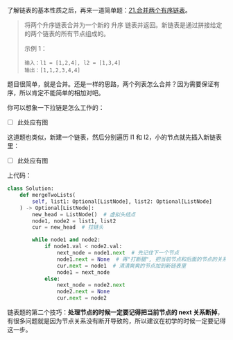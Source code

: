 了解链表的基本性质之后，再来一道简单题：[21.合并两个有序链表](https://leetcode.cn/problems/merge-two-sorted-lists/)。

> 将两个升序链表合并为一个新的 升序 链表并返回。新链表是通过拼接给定的两个链表的所有节点组成的。
>
> 示例 1：
>
> ```
> 输入：l1 = [1,2,4], l2 = [1,3,4]
> 输出：[1,1,2,3,4,4]
> ```

题目很简单，就是合并。还是一样的思路，两个列表怎么合并？因为需要保证有序，所以肯定不能简单的相加对吧。

你可以想象一下拉链是怎么工作的：

- [ ] 此处应有图

这道题也类似，新建一个链表，然后分别遍历 l1 和 l2，小的节点就先插入新链表里：

- [ ] 此处应有图

上代码：

```python
class Solution:
    def mergeTwoLists(
        self, list1: Optional[ListNode], list2: Optional[ListNode]
    ) -> Optional[ListNode]:
        new_head = ListNode()  # 虚拟头结点
        node1, node2 = list1, list2
        cur = new_head  # 拉链头

        while node1 and node2:
            if node1.val < node2.val:
                next_node = node1.next  # 先记住下一个节点
                node1.next = None  # 再"打断腿", 把当前节点和后面的节点的关系断掉
                cur.next = node1  # 清清爽爽的节点加到新链表里
                node1 = next_node
            else:
                next_node = node2.next
                node2.next = None
                cur.next = node2
```

链表题的第二个技巧：**处理节点的时候一定要记得把当前节点的 next 关系断掉**，有很多问题就是因为节点关系没有断开导致的，所以建议在初学的时候一定要记得这一步。
